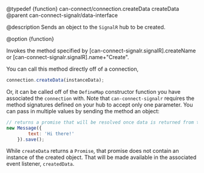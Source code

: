 @typedef {function} can-connect/connection.createData createData
@parent can-connect-signalr/data-interface

@description Sends an object to the `SignalR` hub to be created.

@option {function}

Invokes the method specified by [can-connect-signalr.signalR].createName or
[can-connect-signalr.signalR].name+"Create".

You can call this method directly off of a connection,

```js
connection.createData(instanceData);
```

Or, it can be called off of the `DefineMap` constructor function
you have associated the `connection` with. Note that `can-connect-signalr` requires the method signatures
defined on your hub to accept only one parameter. You can pass in multiple values by sending the method
an object:

```js
// returns a promise that will be resolved once data is returned from the Hub.
new Message({
		text: 'Hi there!'
	}).save();
```

While `createData` returns a `Promise`, that promise does not contain an instance of the created object. That 
will be made available in the associated event listener, `createdData`. 

    
